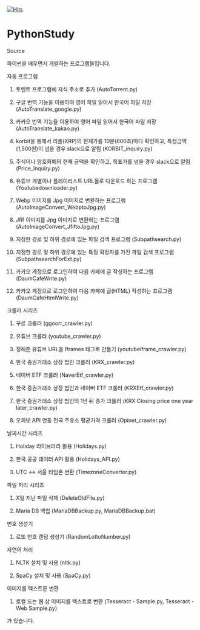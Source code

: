 [![Hits](https://hits.seeyoufarm.com/api/count/incr/badge.svg?url=https%3A%2F%2Fgithub.com%2FWonSeokChoi-Unicorn%2FPythonStudy&count_bg=%2379C83D&title_bg=%23555555&icon=&icon_color=%23E7E7E7&title=hits&edge_flat=false)](https://hits.seeyoufarm.com)
# PythonStudy
Source

파이썬을 배우면서 개발하는 프로그램들입니다.

자동 프로그램

1. 토렌트 프로그램에 자석 주소로 추가 (AutoTorrent.py)

2. 구글 번역 기능을 이용하여 영어 파일 읽어서 한국어 파일 저장 (AutoTranslate_google.py)

3. 카카오 번역 기능을 이용하여 영어 파일 읽어서 한국어 파일 저장 (AutoTranslate_kakao.py)

4. korbit을 통해서 리플(XRP)의 현재가를 10분(600초)마다 확인하고, 특정금액(1,500원)이 넘을 경우 slack으로 알림 (KORBIT_inquiry.py)

5. 주식이나 암호화폐의 현재 금액을 확인하고, 목표가를 넘을 경우 slack으로 알림 (Price_inquiry.py)

6. 유튜브 개별이나 플레이리스트 URL들로 다운로드 하는 프로그램 (Youtubedownloader.py)

7. Webp 이미지를 Jpg 이미지로 변환하는 프로그램 (AutoImageConvert_WebptoJpg.py) 

8. Jfif 이미지를 Jpg 이미지로 변환하는 프로그램 (AutoImageConvert_JfiftoJpg.py)

9. 지정한 경로 및 하위 경로에 있는 파일 검색 프로그램 (Subpathsearch.py)

10. 지정한 경로 및 하위 경로에 있는 특정 확장자를 가진 파일 검색 프로그램 (SubpathsearchForExt.py)

11. 카카오 계정으로 로그인하여 다음 카페에 글 작성하는 프로그램 (DaumCafeWrite.py)

12. 카카오 계정으로 로그인하여 다음 카페에 글(HTML) 작성하는 프로그램 (DaumCafeHtmlWrite.py)


크롤러 시리즈

1. 꾸르 크롤러 (ggoorr_crawler.py)

2. 유튜브 크롤러 (youtube_crawler.py)

3. 정해준 유튜브 URL을 Iframes 태그로 만들기 (youtubeiframe_crawler.py)

4. 한국 증권거래소 상장 법인 크롤러 (KRX_crawler.py)

5. 네이버 ETF 크롤러 (NaverEtf_crawler.py)

6. 한국 증권거래소 상장 법인과 네이버 ETF 크롤러 (KRXEtf_crawler.py)

7. 한국 증권거래소 상장 법인의 1년 뒤 종가 크롤러 (KRX Closing price one year later_crawler.py)

8. 오피넷 API 연동 전국 주유소 평균가격 크롤러 (Opinet_crawler.py)


날짜시간 시리즈

1. Holiday 라이브러리 활용 (Holidays.py)

2. 한국 공공 데이터 API 활용 (Holidays_API.py)

3. UTC <-> 서울 타임존 변환 (TimezoneConverter.py) 

파일 처리 시리즈

1. X일 지난 파일 삭제 (DeleteOldFile.py)

2. Maria DB 백업 (MariaDBBackup.py, MariaDBBackup.bat)


번호 생성기

1. 로또 번호 랜덤 생성기 (RandomLottoNumber.py)


자연어 처리

1. NLTK 설치 및 사용 (nltk.py)

2. SpaCy 설치 및 사용 (SpaCy.py)


이미지를 텍스트론 변환

1. 로컬 또는 웹 상 이미지를 텍스트로 변환 (Tesseract - Sample.py, Tesseract - Web Sample.py)


가 있습니다.
